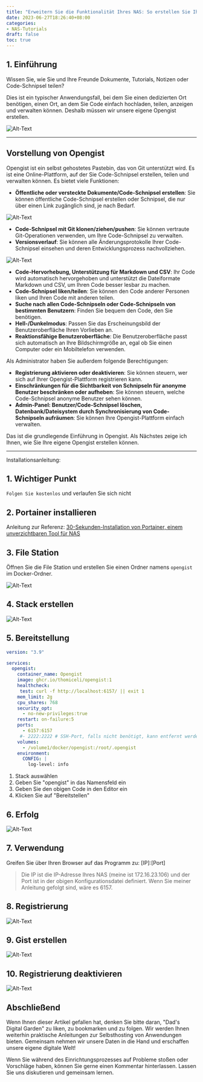 ```yaml
---
title: "Erweitern Sie die Funktionalität Ihres NAS: So erstellen Sie Ihre eigene Opengist-Plattform"
date: 2023-06-27T18:26:40+08:00
categories:
- NAS-Tutorials
draft: false
toc: true
---
```


## 1. Einführung

Wissen Sie, wie Sie und Ihre Freunde Dokumente, Tutorials, Notizen oder Code-Schnipsel teilen?

Dies ist ein typischer Anwendungsfall, bei dem Sie einen dedizierten Ort benötigen, einen Ort, an dem Sie Code einfach hochladen, teilen, anzeigen und verwalten können. Deshalb müssen wir unsere eigene Opengist erstellen.

![Alt-Text](https://img-nasdaddy.liuxingoo.cn/202306081450369.png "Bild")

---

## Vorstellung von Opengist

Opengist ist ein selbst gehostetes Pastebin, das von Git unterstützt wird. Es ist eine Online-Plattform, auf der Sie Code-Schnipsel erstellen, teilen und verwalten können. Es bietet viele Funktionen:

- **Öffentliche oder versteckte Dokumente/Code-Schnipsel erstellen**: Sie können öffentliche Code-Schnipsel erstellen oder Schnipsel, die nur über einen Link zugänglich sind, je nach Bedarf.

![Alt-Text](https://img-nasdaddy.liuxingoo.cn/202306081426720.png "Bild")

- **Code-Schnipsel mit Git klonen/ziehen/pushen**: Sie können vertraute Git-Operationen verwenden, um Ihre Code-Schnipsel zu verwalten.
- **Versionsverlauf**: Sie können alle Änderungsprotokolle Ihrer Code-Schnipsel einsehen und deren Entwicklungsprozess nachvollziehen.

![Alt-Text](https://img-nasdaddy.liuxingoo.cn/202306081429750.png "Bild")

- **Code-Hervorhebung, Unterstützung für Markdown und CSV**: Ihr Code wird automatisch hervorgehoben und unterstützt die Dateiformate Markdown und CSV, um Ihren Code besser lesbar zu machen.
- **Code-Schnipsel liken/teilen**: Sie können den Code anderer Personen liken und Ihren Code mit anderen teilen.
- **Suche nach allen Code-Schnipseln oder Code-Schnipseln von bestimmten Benutzern**: Finden Sie bequem den Code, den Sie benötigen.
- **Hell-/Dunkelmodus**: Passen Sie das Erscheinungsbild der Benutzeroberfläche Ihren Vorlieben an.
- **Reaktionsfähige Benutzeroberfläche**: Die Benutzeroberfläche passt sich automatisch an Ihre Bildschirmgröße an, egal ob Sie einen Computer oder ein Mobiltelefon verwenden.

Als Administrator haben Sie außerdem folgende Berechtigungen:

- **Registrierung aktivieren oder deaktivieren**: Sie können steuern, wer sich auf Ihrer Opengist-Plattform registrieren kann.
- **Einschränkungen für die Sichtbarkeit von Schnipseln für anonyme Benutzer beschränken oder aufheben**: Sie können steuern, welche Code-Schnipsel anonyme Benutzer sehen können.
- **Admin-Panel: Benutzer/Code-Schnipsel löschen, Datenbank/Dateisystem durch Synchronisierung von Code-Schnipseln aufräumen**: Sie können Ihre Opengist-Plattform einfach verwalten.

Das ist die grundlegende Einführung in Opengist. Als Nächstes zeige ich Ihnen, wie Sie Ihre eigene Opengist erstellen können.

---

Installationsanleitung:

## 1. Wichtiger Punkt

`Folgen Sie kostenlos` und verlaufen Sie sich nicht

## 2. Portainer installieren

Anleitung zur Referenz:
[30-Sekunden-Installation von Portainer, einem unverzichtbaren Tool für NAS](/how-to-install-portainer-in-nas/)

## 3. File Station

Öffnen Sie die File Station und erstellen Sie einen Ordner namens `opengist` im Docker-Ordner.

![Alt-Text](https://img-nasdaddy.liuxingoo.cn/202306081433610.png "Bild")

## 4. Stack erstellen

![Alt-Text](https://img-nasdaddy.liuxingoo.cn/img/202306061552130.png "Bild")

## 5. Bereitstellung

```yaml
version: "3.9"

services:
  opengist:
    container_name: Opengist
    image: ghcr.io/thomiceli/opengist:1
    healthcheck:
     test: curl -f http://localhost:6157/ || exit 1
    mem_limit: 2g
    cpu_shares: 768
    security_opt:
      - no-new-privileges:true
    restart: on-failure:5
    ports:
      - 6157:6157
     #- 2222:2222 # SSH-Port, falls nicht benötigt, kann entfernt werden
    volumes:
      - /volume1/docker/opengist:/root/.opengist
    environment:
      CONFIG: |
        log-level: info
```

1. Stack auswählen
2. Geben Sie "opengist" in das Namensfeld ein
3. Geben Sie den obigen Code in den Editor ein
4. Klicken Sie auf "Bereitstellen"

## 6. Erfolg

![Alt-Text](https://img-nasdaddy.liuxingoo.cn/img/202306061556495.png "Bild")



## 7. Verwendung

Greifen Sie über Ihren Browser auf das Programm zu: [IP]:[Port]

> Die IP ist die IP-Adresse Ihres NAS (meine ist 172.16.23.106) und der Port ist in der obigen Konfigurationsdatei definiert. Wenn Sie meiner Anleitung gefolgt sind, wäre es 6157.



## 8. Registrierung

![Alt-Text](https://img-nasdaddy.liuxingoo.cn/202306081436748.png "Bild")



## 9. Gist erstellen

![Alt-Text](https://img-nasdaddy.liuxingoo.cn/202306081445674.png "Bild")

## 10. Registrierung deaktivieren

![Alt-Text](https://img-nasdaddy.liuxingoo.cn/202306081445370.png "Bild")

## Abschließend

Wenn Ihnen dieser Artikel gefallen hat, denken Sie bitte daran, "Dad's Digital Garden" zu liken, zu bookmarken und zu folgen. Wir werden Ihnen weiterhin praktische Anleitungen zur Selbsthosting von Anwendungen bieten. Gemeinsam nehmen wir unsere Daten in die Hand und erschaffen unsere eigene digitale Welt!

Wenn Sie während des Einrichtungsprozesses auf Probleme stoßen oder Vorschläge haben, können Sie gerne einen Kommentar hinterlassen. Lassen Sie uns diskutieren und gemeinsam lernen.